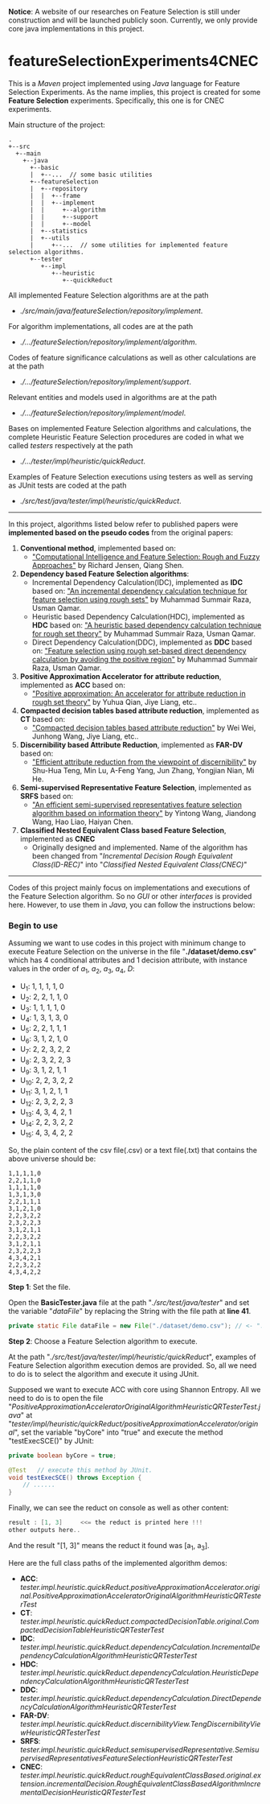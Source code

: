 **Notice**: A website of our researches on Feature Selection is still under construction and will be launched publicly soon. Currently, we only provide core java implementations in this project.

# featureSelectionExperiments4CNEC

This is a *Maven* project implemented using *Java* language for Feature Selection Experiments. As the name implies, this project is created for some **Feature Selection** experiments. Specifically, this one is for CNEC experiments. 

Main structure of the project: 

	.
	+--src
	  +--main
	    +--java
	      +--basic
	      |  +--...  // some basic utilities
	      +--featureSelection
	      |  +--repository
	      |  |  +--frame
	      |  |  +--implement
	      |  |     +--algorithm
	      |  |     +--support
	      |  |     +--model
	      |  +--statistics
	      |  +--utils
	      |     +--...  // some utilities for implemented feature selection algorithms.
	      +--tester
	         +--impl
	            +--heuristic
	               +--quickReduct
	               
All implemented Feature Selection algorithms are at the path 
- *./src/main/java/featureSelection/repository/implement*. 

For algorithm implementations, all codes are at the path
- *./.../featureSelection/repository/implement/algorithm*. 

Codes of feature significance calculations as well as other calculations are at the path 
- *./.../featureSelection/repository/implement/support*.

Relevant entities and models used in algorithms are at the path 
- *./.../featureSelection/repository/implement/model*.

Bases on implemented Feature Selection algorithms and calculations, the complete Heuristic Feature Selection procedures are coded in what we called *testers* respectively at the path
- *./.../tester/impl/heuristic/quickReduct*.

Examples of Feature Selection executions using testers as well as serving as JUnit tests are coded at the path
- *./src/test/java/tester/impl/heuristic/quickReduct*.

-----

In this project, algorithms listed below refer to published papers were **implemented based on the pseudo codes** from the original papers:

1. **Conventional method**, implemented based on:
    - ["Computational Intelligence and Feature Selection: Rough and Fuzzy Approaches"](https://ieeexplore.ieee.org/book/5236578) by Richard Jensen, Qiang Shen.
2. **Dependency based Feature Selection algorithms**:
    - Incremental Dependency Calculation(IDC), implemented as **IDC** based on: 
        ["An incremental dependency calculation technique for feature selection using rough sets"](https://www.sciencedirect.com/science/article/pii/S0020025516000785) by Muhammad Summair Raza, Usman Qamar.
    - Heuristic based Dependency Calculation(HDC), implemented as **HDC** based on: 
        ["A heuristic based dependency calculation technique for rough set theory"](https://www.sciencedirect.com/science/article/abs/pii/S0031320318301432) by Muhammad Summair Raza, Usman Qamar.
    - Direct Dependency Calculation(DDC), implemented as **DDC** based on: 
        ["Feature selection using rough set-based direct dependency calculation by avoiding the positive region"](https://www.sciencedirect.com/science/article/abs/pii/S0888613X17300178) by Muhammad Summair Raza, Usman Qamar.
3. **Positive Approximation Accelerator for attribute reduction**, implemented as **ACC** based on:
    - ["Positive approximation: An accelerator for attribute reduction in rough set theory"](https://doi.org/10.1016/j.artint.2010.04.018) by Yuhua Qian, Jiye Liang, etc..
4. **Compacted decision tables based attribute reduction**, implemented as **CT** based on:
    - ["Compacted decision tables based attribute reduction"](http://dx.doi.org/10.1016/j.knosys.2015.06.013) by Wei Wei, Junhong Wang, Jiye Liang, etc..
5. **Discernibility based Attribute Reduction**, implemented as **FAR-DV** based on:
    - ["Efficient attribute reduction from the viewpoint of discernibility"](https://linkinghub.elsevier.com/retrieve/pii/S0020025515005605) by Shu-Hua Teng, Min Lu, A-Feng Yang, Jun Zhang, Yongjian Nian, Mi He.
6. **Semi-supervised Representative Feature Selection**, implemented as **SRFS** based on:
    - ["An efficient semi-supervised representatives feature selection algorithm based on information theory"](https://linkinghub.elsevier.com/retrieve/pii/S0031320316302242) by Yintong Wang, Jiandong Wang, Hao Liao, Haiyan Chen.
7. **Classified Nested Equivalent Class based Feature Selection**, implemented as **CNEC**
    - Originally designed and implemented. Name of the algorithm has been changed from "*Incremental Decision Rough Equivalent Class(ID-REC)*" into "*Classified Nested Equivalent Class(CNEC)*"

-----

Codes of this project mainly focus on implementations and executions of the Feature Selection algorithm. So no *GUI* or other *interfaces* is provided here. However, to use them in *Java*, you can follow the instructions below:

### Begin to use
  Assuming we want to use codes in this project with minimum change to execute Feature Selection on the universe in the file "**./dataset/demo.csv**" which has 4 conditional attributes and 1 decision attribute, with instance values in the order of *a*<sub>1</sub>, *a*<sub>2</sub>, *a*<sub>3</sub>, *a*<sub>4</sub>, *D*:
  
  - U<sub>1</sub>: 1, 1, 1, 1, 0
  - U<sub>2</sub>: 2, 2, 1, 1, 0
  - U<sub>3</sub>: 1, 1, 1, 1, 0
  - U<sub>4</sub>: 1, 3, 1, 3, 0
  - U<sub>5</sub>: 2, 2, 1, 1, 1
  - U<sub>6</sub>: 3, 1, 2, 1, 0
  - U<sub>7</sub>: 2, 2, 3, 2, 2
  - U<sub>8</sub>: 2, 3, 2, 2, 3
  - U<sub>9</sub>: 3, 1, 2, 1, 1
  - U<sub>10</sub>: 2, 2, 3, 2, 2
  - U<sub>11</sub>: 3, 1, 2, 1, 1
  - U<sub>12</sub>: 2, 3, 2, 2, 3
  - U<sub>13</sub>: 4, 3, 4, 2, 1
  - U<sub>14</sub>: 2, 2, 3, 2, 2
  - U<sub>15</sub>: 4, 3, 4, 2, 2
  
So, the plain content of the csv file(.csv) or a text file(.txt) that contains the above universe should be:
 
```csv
1,1,1,1,0
2,2,1,1,0
1,1,1,1,0
1,3,1,3,0
2,2,1,1,1
3,1,2,1,0
2,2,3,2,2
2,3,2,2,3
3,1,2,1,1
2,2,3,2,2
3,1,2,1,1
2,3,2,2,3
4,3,4,2,1
2,2,3,2,2
4,3,4,2,2
```

**Step 1**: Set the file.

Open the **BasicTester.java** file at the path "*./src/test/java/tester*" and set the variable "*dataFile*" by replacing the String with the file path at **line 41**. 

```java
private static File dataFile = new File("./dataset/demo.csv"); // <- "./dataset/demo.csv"
```


**Step 2**: Choose a Feature Selection algorithm to execute.

At the path "*./src/test/java/tester/impl/heuristic/quickReduct*", examples of Feature Selection algorithm execution demos are provided. So, all we need to do is to select the algorithm and execute it using JUnit.

Supposed we want to execute ACC with core using Shannon Entropy. All we need to do is to open the file "*PositiveApproximationAcceleratorOriginalAlgorithmHeuristicQRTesterTest.java*" at "*tester/impl/heuristic/quickReduct/positiveApproximationAccelerator/original*", set the variable "byCore" into "true" and execute the method "testExecSCE()" by JUnit: 

```java
private boolean byCore = true;

@Test	// execute this method by JUnit.
void testExecSCE() throws Exception {
	// ......
}
```
Finally, we can see the reduct on console as well as other content:

```java
result : [1, 3]		<<= the reduct is printed here !!!
other outputs here..
```
And the result "[1, 3]" means the reduct it found was [a<sub>1</sub>, a<sub>3</sub>].

Here are the full class paths of the implemented algorithm demos:
- **ACC**: *tester.impl.heuristic.quickReduct.positiveApproximationAccelerator.original.PositiveApproximationAcceleratorOriginalAlgorithmHeuristicQRTesterTest*
- **CT**: *tester.impl.heuristic.quickReduct.compactedDecisionTable.original.CompactedDecisionTableHeuristicQRTesterTest*
- **IDC**: *tester.impl.heuristic.quickReduct.dependencyCalculation.IncrementalDependencyCalculationAlgorithmHeuristicQRTesterTest*
- **HDC**: *tester.impl.heuristic.quickReduct.dependencyCalculation.HeuristicDependencyCalculationAlgorithmHeuristicQRTesterTest*
- **DDC**: *tester.impl.heuristic.quickReduct.dependencyCalculation.DirectDependencyCalculationAlgorithmHeuristicQRTesterTest*
- **FAR-DV**: *tester.impl.heuristic.quickReduct.discernibilityView.TengDiscernibilityViewHeuristicQRTesterTest*
- **SRFS**: *tester.impl.heuristic.quickReduct.semisupervisedRepresentative.SemisupervisedRepresentativesFeatureSelectionHeuristicQRTesterTest*
- **CNEC**: *tester.impl.heuristic.quickReduct.roughEquivalentClassBased.original.extension.incrementalDecision.RoughEquivalentClassBasedAlgorithmIncrementalDecisionHeuristicQRTesterTest*
